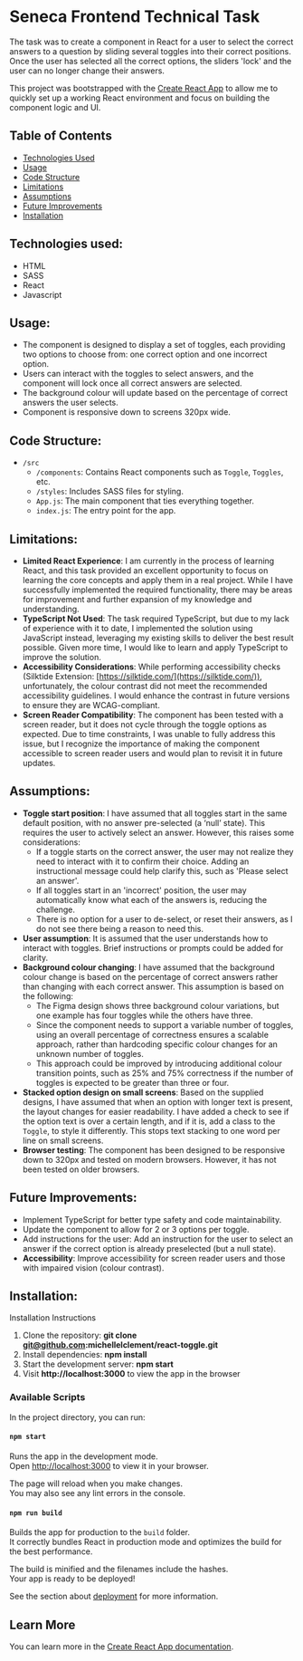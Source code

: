 # Seneca Frontend Technical Task

The task was to create a component in React for a user to select the correct answers to a question by sliding several toggles into their correct positions. Once the user has selected all the correct options, the sliders 'lock' and the user can no longer change their answers.

This project was bootstrapped with the [Create React App](https://create-react-app.dev/docs/getting-started/) to allow me to quickly set up a working React environment and focus on building the component logic and UI.

## Table of Contents

- [Technologies Used](#technologies-used)
- [Usage](#usage)
- [Code Structure](#code-structure)
- [Limitations](#limitations)
- [Assumptions](#assumptions)
- [Future Improvements](#future-improvements)
- [Installation](#installation)

## Technologies used:

- HTML
- SASS
- React
- Javascript

## Usage:

- The component is designed to display a set of toggles, each providing two options to choose from: one correct option and one incorrect option.
- Users can interact with the toggles to select answers, and the component will lock once all correct answers are selected.
- The background colour will update based on the percentage of correct answers the user selects.
- Component is responsive down to screens 320px wide.

## Code Structure:

- `/src`
  - `/components`: Contains React components such as `Toggle`, `Toggles`, etc.
  - `/styles`: Includes SASS files for styling.
  - `App.js`: The main component that ties everything together.
  - `index.js`: The entry point for the app.

## Limitations:

- **Limited React Experience**: I am currently in the process of learning React, and this task provided an excellent opportunity to focus on learning the core concepts and apply them in a real project. While I have successfully implemented the required functionality, there may be areas for improvement and further expansion of my knowledge and understanding.
- **TypeScript Not Used**: The task required TypeScript, but due to my lack of experience with it to date, I implemented the solution using JavaScript instead, leveraging my existing skills to deliver the best result possible. Given more time, I would like to learn and apply TypeScript to improve the solution.
- **Accessibility Considerations**: While performing accessibility checks (Silktide Extension: [https://silktide.com/](https://silktide.com/)), unfortunately, the colour contrast did not meet the recommended accessibility guidelines. I would enhance the contrast in future versions to ensure they are WCAG-compliant.
- **Screen Reader Compatibility**: The component has been tested with a screen reader, but it does not cycle through the toggle options as expected. Due to time constraints, I was unable to fully address this issue, but I recognize the importance of making the component accessible to screen reader users and would plan to revisit it in future updates.

## Assumptions:

- **Toggle start position**: I have assumed that all toggles start in the same default position, with no answer pre-selected (a ‘null’ state). This requires the user to actively select an answer. However, this raises some considerations:
  - If a toggle starts on the correct answer, the user may not realize they need to interact with it to confirm their choice. Adding an instructional message could help clarify this, such as 'Please select an answer'.
  - If all toggles start in an 'incorrect' position, the user may automatically know what each of the answers is, reducing the challenge.
  - There is no option for a user to de-select, or reset their answers, as I do not see there being a reason to need this.
- **User assumption**: It is assumed that the user understands how to interact with toggles. Brief instructions or prompts could be added for clarity.
- **Background colour changing**: I have assumed that the background colour change is based on the percentage of correct answers rather than changing with each correct answer. This assumption is based on the following:
  - The Figma design shows three background colour variations, but one example has four toggles while the others have three.
  - Since the component needs to support a variable number of toggles, using an overall percentage of correctness ensures a scalable approach, rather than hardcoding specific colour changes for an unknown number of toggles.
  - This approach could be improved by introducing additional colour transition points, such as 25% and 75% correctness if the number of toggles is expected to be greater than three or four.
- **Stacked option design on small screens**: Based on the supplied designs, I have assumed that when an option with longer text is present, the layout changes for easier readability. I have added a check to see if the option text is over a certain length, and if it is, add a class to the `Toggle`, to style it differently. This stops text stacking to one word per line on small screens.
- **Browser testing**: The component has been designed to be responsive down to 320px and tested on modern browsers. However, it has not been tested on older browsers.

## Future Improvements:

- Implement TypeScript for better type safety and code maintainability.
- Update the component to allow for 2 or 3 options per toggle.
- Add instructions for the user: Add an instruction for the user to select an answer if the correct option is already preselected (but a null state).
- **Accessibility**: Improve accessibility for screen reader users and those with impaired vision (colour contrast).

## Installation:

Installation Instructions

1. Clone the repository: **git clone git@github.com:michellelclement/react-toggle.git**
2. Install dependencies: **npm install**
3. Start the development server: **npm start**
4. Visit **http://localhost:3000** to view the app in the browser

### Available Scripts

In the project directory, you can run:

#### `npm start`

Runs the app in the development mode.\
Open [http://localhost:3000](http://localhost:3000) to view it in your browser.

The page will reload when you make changes.\
You may also see any lint errors in the console.

#### `npm run build`

Builds the app for production to the `build` folder.\
It correctly bundles React in production mode and optimizes the build for the best performance.

The build is minified and the filenames include the hashes.\
Your app is ready to be deployed!

See the section about [deployment](https://facebook.github.io/create-react-app/docs/deployment) for more information.

## Learn More

You can learn more in the [Create React App documentation](https://facebook.github.io/create-react-app/docs/getting-started).
